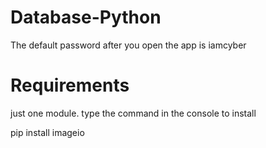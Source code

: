 # Database-Python

The default password after you open the app is iamcyber

# Requirements

just one module. type the command in the console to install

pip install imageio
